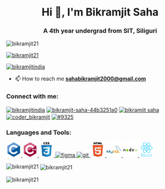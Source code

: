 <h1 align="center">Hi 👋, I'm Bikramjit Saha</h1>
<h3 align="center">A 4th year undergrad from SIT, Siliguri</h3>

<p align="left"> <img src="https://komarev.com/ghpvc/?username=bikramjit21&label=Profile%20views&color=0e75b6&style=flat" alt="bikramjit21" /> </p>

<p align="left"> <a href="https://github.com/ryo-ma/github-profile-trophy"><img src="https://github-profile-trophy.vercel.app/?username=bikramjit21" alt="bikramjit21" /></a> </p>

<p align="left"> <a href="https://twitter.com/bikramjitindia" target="blank"><img src="https://img.shields.io/twitter/follow/bikramjitindia?logo=twitter&style=for-the-badge" alt="bikramjitindia" /></a> </p>

- 📫 How to reach me **sahabikramjit2000@gmail.com**

<h3 align="left">Connect with me:</h3>
<p align="left">
<a href="https://twitter.com/bikramjitindia" target="blank"><img align="center" src="https://raw.githubusercontent.com/rahuldkjain/github-profile-readme-generator/master/src/images/icons/Social/twitter.svg" alt="bikramjitindia" height="30" width="40" /></a>
<a href="https://linkedin.com/in/bikramjit-saha-44b3251a0" target="blank"><img align="center" src="https://raw.githubusercontent.com/rahuldkjain/github-profile-readme-generator/master/src/images/icons/Social/linked-in-alt.svg" alt="bikramjit-saha-44b3251a0" height="30" width="40" /></a>
<a href="https://www.youtube.com/c/bikramjit saha" target="blank"><img align="center" src="https://raw.githubusercontent.com/rahuldkjain/github-profile-readme-generator/master/src/images/icons/Social/youtube.svg" alt="bikramjit saha" height="30" width="40" /></a>
<a href="https://www.leetcode.com/coder_bikramjit" target="blank"><img align="center" src="https://raw.githubusercontent.com/rahuldkjain/github-profile-readme-generator/master/src/images/icons/Social/leet-code.svg" alt="coder_bikramjit" height="30" width="40" /></a>
<a href="https://discord.gg/#9325" target="blank"><img align="center" src="https://raw.githubusercontent.com/rahuldkjain/github-profile-readme-generator/master/src/images/icons/Social/discord.svg" alt="#9325" height="30" width="40" /></a>
</p>

<h3 align="left">Languages and Tools:</h3>
<p align="left"> <a href="https://www.cprogramming.com/" target="_blank" rel="noreferrer"> <img src="https://raw.githubusercontent.com/devicons/devicon/master/icons/c/c-original.svg" alt="c" width="40" height="40"/> </a> <a href="https://www.w3schools.com/cpp/" target="_blank" rel="noreferrer"> <img src="https://raw.githubusercontent.com/devicons/devicon/master/icons/cplusplus/cplusplus-original.svg" alt="cplusplus" width="40" height="40"/> </a> <a href="https://www.w3schools.com/css/" target="_blank" rel="noreferrer"> <img src="https://raw.githubusercontent.com/devicons/devicon/master/icons/css3/css3-original-wordmark.svg" alt="css3" width="40" height="40"/> </a> <a href="https://www.figma.com/" target="_blank" rel="noreferrer"> <img src="https://www.vectorlogo.zone/logos/figma/figma-icon.svg" alt="figma" width="40" height="40"/> </a> <a href="https://git-scm.com/" target="_blank" rel="noreferrer"> <img src="https://www.vectorlogo.zone/logos/git-scm/git-scm-icon.svg" alt="git" width="40" height="40"/> </a> <a href="https://www.w3.org/html/" target="_blank" rel="noreferrer"> <img src="https://raw.githubusercontent.com/devicons/devicon/master/icons/html5/html5-original-wordmark.svg" alt="html5" width="40" height="40"/> </a> <a href="https://www.mysql.com/" target="_blank" rel="noreferrer"> <img src="https://raw.githubusercontent.com/devicons/devicon/master/icons/mysql/mysql-original-wordmark.svg" alt="mysql" width="40" height="40"/> </a> <a href="https://nodejs.org" target="_blank" rel="noreferrer"> <img src="https://raw.githubusercontent.com/devicons/devicon/master/icons/nodejs/nodejs-original-wordmark.svg" alt="nodejs" width="40" height="40"/> </a> <a href="https://reactjs.org/" target="_blank" rel="noreferrer"> <img src="https://raw.githubusercontent.com/devicons/devicon/master/icons/react/react-original-wordmark.svg" alt="react" width="40" height="40"/> </a> </p>

<p><img align="left" src="https://github-readme-stats.vercel.app/api/top-langs?username=bikramjit21&show_icons=true&locale=en&layout=compact" alt="bikramjit21" /></p>

<p>&nbsp;<img align="center" src="https://github-readme-stats.vercel.app/api?username=bikramjit21&show_icons=true&locale=en" alt="bikramjit21" /></p>

<p><img align="center" src="https://github-readme-streak-stats.herokuapp.com/?user=bikramjit21&" alt="bikramjit21" /></p>
